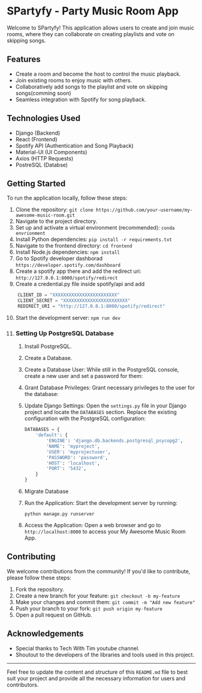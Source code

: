 # SPartyfy - Party Music Room App

Welcome to SPartyfy! This application allows users to create and join music rooms, where they can collaborate on creating playlists and vote on skipping songs.

## Features

- Create a room and become the host to control the music playback.
- Join existing rooms to enjoy music with others.
- Collaboratively add songs to the playlist and vote on skipping songs(comming soon)
- Seamless integration with Spotify for song playback.

## Technologies Used

- Django (Backend)
- React (Frontend)
- Spotify API (Authentication and Song Playback)
- Material-UI (UI Components)
- Axios (HTTP Requests)
- PostreSQL (Databse)


## Getting Started

To run the application locally, follow these steps:

1. Clone the repository: `git clone https://github.com/your-username/my-awesome-music-room.git`
2. Navigate to the project directory.
3. Set up and activate a virtual environment (recommended): `conda envrionment`
4. Install Python dependencies: `pip install -r requirements.txt`
5. Navigate to the frontend directory: `cd frontend`
6. Install Node.js dependencies: `npm install`
7. Go to Spotify developer dashborad  `https://developer.spotify.com/dashboard`
8. Create a spotify app there and add the redirect uri: `http://127.0.0.1:8000/spotify/redirect`
9. Create a credential.py file inside spotify/api and add 
```python
    CLIENT_ID = "XXXXXXXXXXXXXXXXXXXXXXXX"
    CLIENT_SECRET = "XXXXXXXXXXXXXXXXXXXXXXXX"
    REDIRECT_URI = "http://127.0.0.1:8000/spotify/redirect"
```
10. Start the development server: `npm run dev`
11. ### Setting Up PostgreSQL Database

    1. Install PostgreSQL.
    2. Create a Database.
    3. Create a Database User: While still in the PostgreSQL console, create a new user and set a password for them:
    4. Grant Database Privileges: Grant necessary privileges to the user for the database:

    5. Update Django Settings: Open the `settings.py` file in your Django project and locate the `DATABASES` section. Replace the existing configuration with the PostgreSQL configuration:
        ```python
        DATABASES = {
            'default': {
                'ENGINE': 'django.db.backends.postgresql_psycopg2',
                'NAME': 'myproject',
                'USER': 'myprojectuser',
                'PASSWORD': 'password',
                'HOST': 'localhost',
                'PORT': '5432',
            }
        }
        ```
    6. Migrate Database
    7. Run the Application: Start the development server by running:

        ```
        python manage.py runserver
        ```
    8. Access the Application: Open a web browser and go to `http://localhost:8000` to access your My Awesome Music Room App.

## Contributing

We welcome contributions from the community! If you'd like to contribute, please follow these steps:

1. Fork the repository.
2. Create a new branch for your feature: `git checkout -b my-feature`
3. Make your changes and commit them: `git commit -m "Add new feature"`
4. Push your branch to your fork: `git push origin my-feature`
5. Open a pull request on GitHub.


## Acknowledgements
- Special thanks to Tech With Tim youtube channel.
- Shoutout to the developers of the libraries and tools used in this project.

---

Feel free to update the content and structure of this `README.md` file to best suit your project and provide all the necessary information for users and contributors.
